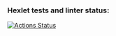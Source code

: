### Hexlet tests and linter status:
[![Actions Status](https://github.com/AlexanderAverin/js-oop-project-lvl1/workflows/hexlet-check/badge.svg)](https://github.com/AlexanderAverin/js-oop-project-lvl1/actions)